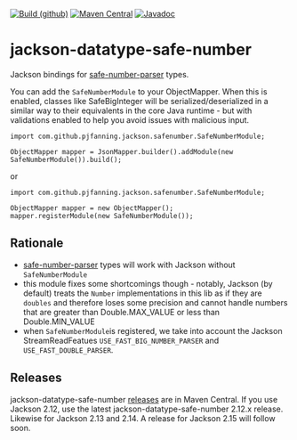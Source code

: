 [![Build (github)](https://github.com/pjfanning/jackson-datatype-safe-number/actions/workflows/ci.yml/badge.svg)](https://github.com/pjfanning/jackson-datatype-safe-number/actions/workflows/ci.yml)
[![Maven Central](https://maven-badges.herokuapp.com/maven-central/com.github.pjfanning/jackson-datatype-safe-number/badge.svg)](https://maven-badges.herokuapp.com/maven-central/com.github.pjfanning/jackson-datatype-safe-number)
[![Javadoc](https://javadoc.io/badge/com.github.pjfanning/jackson-datatype-safe-number.svg)](https://javadoc.io/doc/com.github.pjfanning/jackson-datatype-safe-number)

# jackson-datatype-safe-number
Jackson bindings for [safe-number-parser](https://github.com/pjfanning/safe-number-parser) types.

You can add the `SafeNumberModule` to your ObjectMapper. When this is enabled, classes like SafeBigInteger will be
serialized/deserialized in a similar way to their equivalents in the core Java runtime - but with validations enabled
to help you avoid issues with malicious input.

```
import com.github.pjfanning.jackson.safenumber.SafeNumberModule;

ObjectMapper mapper = JsonMapper.builder().addModule(new SafeNumberModule()).build();
```
or
```
import com.github.pjfanning.jackson.safenumber.SafeNumberModule;

ObjectMapper mapper = new ObjectMapper();
mapper.registerModule(new SafeNumberModule());
```

## Rationale
* [safe-number-parser](https://github.com/pjfanning/safe-number-parser) types will work with Jackson without `SafeNumberModule`
* this module fixes some shortcomings though - notably, Jackson (by default) treats the `Number` implementations in this lib as if they are `doubles` and therefore loses some precision and cannot handle numbers that are greater than Double.MAX_VALUE or less than Double.MIN_VALUE
* when `SafeNumberModule`is registered, we take into account the Jackson StreamReadFeatues `USE_FAST_BIG_NUMBER_PARSER` and `USE_FAST_DOUBLE_PARSER`.

## Releases

jackson-datatype-safe-number [releases](https://github.com/pjfanning/jackson-datatype-safe-number/tags) are in Maven Central. If you use Jackson 2.12, use the latest jackson-datatype-safe-number 2.12.x release. Likewise for Jackson 2.13 and 2.14. A release for Jackson 2.15 will follow soon.
